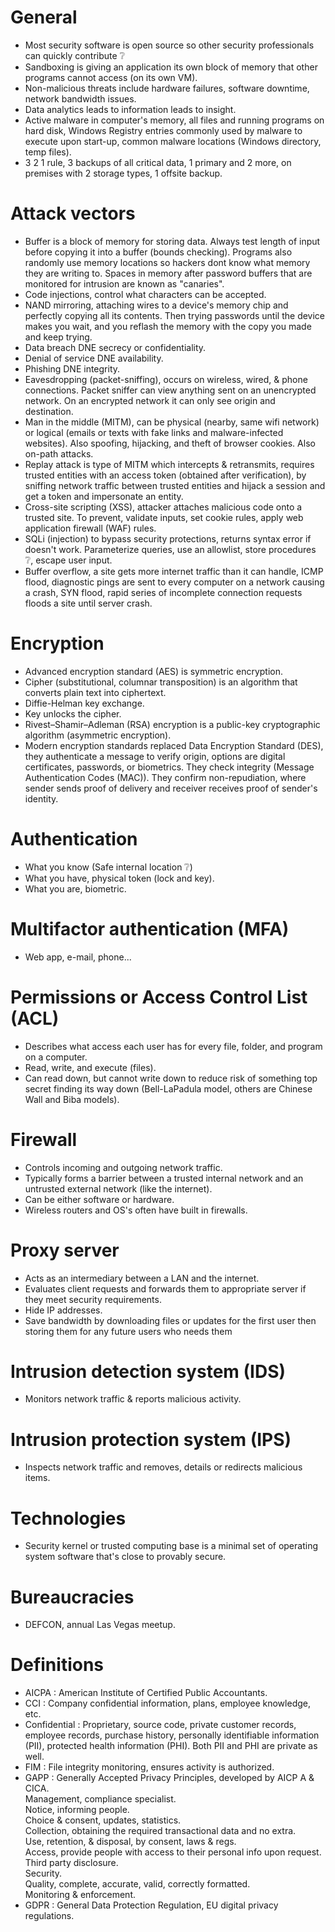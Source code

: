 # General
- Most security software is open source so other security professionals can quickly contribute ❔
- Sandboxing is giving an application its own block of memory that other programs cannot access (on its own VM).
- Non-malicious threats include hardware failures, software downtime, network bandwidth issues.
- Data analytics leads to information leads to insight.
- Active malware in computer's memory, all files and running programs on hard disk, Windows Registry entries commonly used by malware to execute upon start-up, common malware locations (Windows directory, temp files).
- 3 2 1 rule, 3 backups of all critical data, 1 primary and 2 more, on premises with 2 storage types, 1 offsite backup.
# Attack vectors
- Buffer is a block of memory for storing data. Always test length of input before copying it into a buffer (bounds checking). Programs also randomly use memory locations so hackers dont know what memory they are writing to. Spaces in memory after password buffers that are monitored for intrusion are known as "canaries".
- Code injections, control what characters can be accepted.
- NAND mirroring, attaching wires to a device's memory chip and perfectly copying all its contents. Then trying passwords until the device makes you wait, and you reflash the memory with the copy you made and keep trying.
- Data breach DNE secrecy or confidentiality.
- Denial of service DNE availability.
- Phishing DNE integrity.
- Eavesdropping (packet-sniffing), occurs on wireless, wired, & phone connections. Packet sniffer can view anything sent on an unencrypted network. On an encrypted network it can only see origin and destination.
- Man in the middle (MITM), can be physical (nearby, same wifi network) or logical (emails or texts with fake links and malware-infected websites). Also spoofing, hijacking, and theft of browser cookies. Also on-path attacks.
- Replay attack is type of MITM which intercepts & retransmits, requires trusted entities with an access token (obtained after verification), by sniffing network traffic between trusted entities and hijack a session and get a token and impersonate an entity.
- Cross-site scripting (XSS), attacker attaches malicious code onto a trusted site. To prevent, validate inputs, set cookie rules, apply web application firewall (WAF) rules.
- SQLi (injection) to bypass security protections, returns syntax error if doesn't work. Parameterize queries, use an allowlist, store procedures ❔, escape user input.
- Buffer overflow, a site gets more internet traffic than it can handle, ICMP flood, diagnostic pings are sent to every computer on a network causing a crash, SYN flood, rapid series of incomplete connection requests floods a site until server crash.
# Encryption
- Advanced encryption standard (AES) is symmetric encryption.
- Cipher (substitutional, columnar transposition) is an algorithm that converts plain text into ciphertext.
- Diffie-Helman key exchange.
- Key unlocks the cipher.
- Rivest–Shamir–Adleman (RSA) encryption is a public-key cryptographic algorithm (asymmetric encryption).
- Modern encryption standards replaced Data Encryption Standard (DES), they authenticate a message to verify origin, options are digital certificates, passwords, or biometrics. They check integrity (Message Authentication Codes (MAC)). They confirm non-repudiation, where sender sends proof of delivery and receiver receives proof of sender's identity.

# Authentication
- What you know (Safe internal location ❔)
- What you have, physical token (lock and key).
- What you are, biometric.
# Multifactor authentication (MFA)
- Web app, e-mail, phone...
# Permissions or Access Control List (ACL)
- Describes what access each user has for every file, folder, and program on a computer.
- Read, write, and execute (files).
- Can read down, but cannot write down to reduce risk of something top secret finding its way down (Bell-LaPadula model, others are Chinese Wall and Biba models).
# Firewall
- Controls incoming and outgoing network traffic.
- Typically forms a barrier between a trusted internal network and an untrusted external network (like the internet).
- Can be either software or hardware.
- Wireless routers and OS's often have built in firewalls.
# Proxy server
- Acts as an intermediary between a LAN and the internet.
- Evaluates client requests and forwards them to appropriate server if they meet security requirements.
- Hide IP addresses.
- Save bandwidth by downloading files or updates for the first user then storing them for any future users who needs them
# Intrusion detection system (IDS)
- Monitors network traffic & reports malicious activity.
# Intrusion protection system (IPS)
- Inspects network traffic and removes, details or redirects malicious items.

# Technologies

- Security kernel or trusted computing base is a minimal set of operating system software that's close to provably secure.

# Bureaucracies
- DEFCON, annual Las Vegas meetup.

# Definitions

- AICPA : American Institute of Certified Public Accountants.
- CCI : Company confidential information, plans, employee knowledge, etc.
- Confidential : Proprietary, source code, private customer records, employee records, purchase history, personally identifiable information (PII), protected health information (PHI). Both PII and PHI are private as well.
- FIM : File integrity monitoring, ensures activity is authorized.
- GAPP : Generally Accepted Privacy Principles, developed by AICP A & CICA.  
Management, compliance specialist.  
Notice, informing people.  
Choice & consent, updates, statistics.  
Collection, obtaining the required transactional data and no extra.  
Use, retention, & disposal, by consent, laws & regs.  
Access, provide people with access to their personal info upon request.  
Third party disclosure.  
Security.  
Quality, complete, accurate, valid, correctly formatted.  
Monitoring & enforcement.  
- GDPR : General Data Protection Regulation, EU digital privacy regulations.

